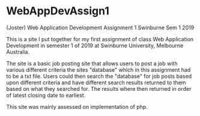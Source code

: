 # WebAppDevAssign1
(Joster) Web Application Development Assignment 1 Swinburne Sem 1 2019

This is a site I put together for my first assignment of class Web Application Development in semester 1 of 2019 at Swinburne University, Melbourne Australia.

The site is a basic job posting site that allows users to post a job with various different criteria the sites "database" which in this assignment had to be a txt file.
Users could then search the "database" for job posts based upon different criteria and have different search results returned to them based on what they searched for.
The results where then returned in order of latest closing date to earliest.

This site was mainly assessed on implementation of php.
